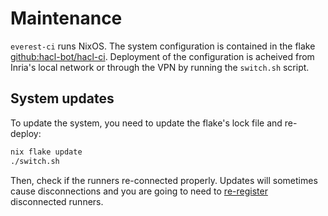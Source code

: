 # Maintenance

`everest-ci` runs NixOS. The system configuration is contained in the flake
[github:hacl-bot/hacl-ci](https://github.com/hacl-bot/hacl-ci). Deployment of
the configuration is acheived from Inria's local network or through the VPN by
running the `switch.sh` script.

## System updates

To update the system, you need to update the flake's lock file and re-deploy:

```bash
nix flake update
./switch.sh
```

Then, check if the runners re-connected properly. Updates will sometimes cause
disconnections and you are going to need to [re-register](./registration.md)
disconnected runners.
